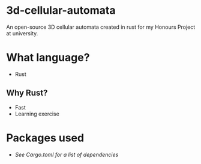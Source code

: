 # 3d-cellular-automata
An open-source 3D cellular automata created in rust for my Honours Project at university. 

# What language?
- Rust
## Why Rust?
- Fast
- Learning exercise

# Packages used
- _See Cargo.toml for a list of dependencies_
